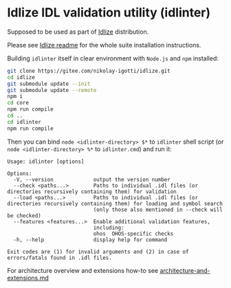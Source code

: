 # Idlize IDL validation utility (idlinter)

Supposed to be used as part of [Idlize](https://gitee.com/nikolay-igotti/idlize) distribution.

Please see [Idlize readme](https://gitee.com/nikolay-igotti/idlize/blob/master/README.md) for the whole suite installation instructions.

Building `idlinter` itself in clear environment with `Node.js` and `npm` installed:

```sh
git clone https://gitee.com/nikolay-igotti/idlize.git
cd idlize
git submodule update --init
git submodule update --remote
npm i
cd core
npm run compile
cd ..
cd idlinter
npm run compile
```

Then you can bind `node <idlinter-directory> $*` to `idlinter` shell script (or `node <idlinter-directory> %*` to `idlinter.cmd`) and run it:

```text
Usage: idlinter [options]

Options:
  -V, --version             output the version number
  --check <paths...>        Paths to individual .idl files (or directories recursively containing them) for validation
  --load <paths...>         Paths to individual .idl files (or directories recursively containing them) for loading and symbol search
                            (only those also mentioned in --check will be checked)
  --features <features...>  Enable additional validation features,
                            including:
                            ohos  OHOS-specific checks
  -h, --help                display help for command

Exit codes are (1) for invalid arguments and (2) in case of errors/fatals found in .idl files.
```

For architecture overview and extensions how-to see [architecture-and-extensions.md](architecture-and-extensions.md)
